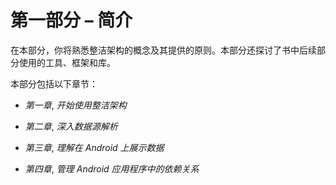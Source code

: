 # 第一部分 – 简介

在本部分，你将熟悉整洁架构的概念及其提供的原则。本部分还探讨了书中后续部分使用的工具、框架和库。

本部分包括以下章节：

+   *第一章*, *开始使用整洁架构*

+   *第二章*, *深入数据源解析*

+   *第三章*, *理解在 Android 上展示数据*

+   *第四章*, *管理 Android 应用程序中的依赖关系*
